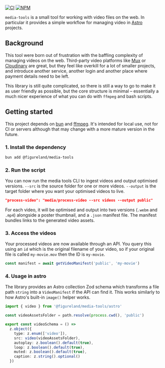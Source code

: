 [![CI](https://github.com/figureland/media-tools/actions/workflows/ci.yml/badge.svg)](https://github.com/figureland/media-tools/actions/workflows/ci.yml)
[![NPM](https://img.shields.io/npm/v/@figureland/media-tools?color=40bd5c)](https://img.shields.io/npm/v/@figureland/media-tools?color=40bd5c)

`media-tools` is a small tool for working with video files on the web. In particular it provides a simple workflow for managing video in [Astro](https://astro.build/) projects.

## Background

This tool were born out of frustration with the baffling complexity of managing videos on the web. Third-party video platforms like [Mux](https://mux.com/) or [Cloudinary](https://cloudinary.com/) are great, but they feel like overkill for a lot of smaller projects, and introduce another service, another login and another place where payment details need to be left.

This library is still quite complicated, so there is still a way to go to make it as user friendly as possible, but the core structure is minimal – essentially a much nicer experience of what you can do with `ffmpeg` and bash scripts.

## Getting started

This project depends on [bun](https://bun.sh/) and [ffmpeg](https://www.ffmpeg.org/). It's intended for local use, not for CI or servers although that may change with a more mature version in the future.

### 1. Install the dependency

```bash
bun add @figureland/media-tools
```

### 2. Run the script

You can now run the media tools CLI to ingest videos and output optimised versions. `--src` is the source folder for one or more videos. `--output` is the target folder where you want your optimised videos to live.

```json
"process-video": "media/process-video --src videos --output public"
```

For each video, it will be optimised and output into two versions (`.webm` and `.mp4`) alongside a poster thumbnail, and a `.json` manifest file. The manifest bundles links to the generated video assets.

### 3. Access the videos

Your processed videos are now available through an API. You query this using an `id` which is the original filename of your video, so if your original file is called `my-movie.mov` then the ID is `my-movie`.

```ts
const manifest = await getVideoManifest('public', 'my-movie')
```

### 4. Usage in astro

The library provides an Astro collection Zod schema which transforms a file path `string` into a `VideoManifest` if the API can find it. This works similarly to how Astro's built-in `image()` helper works.

```ts
import { video } from '@figureland/media-tools/astro'

const videoAssetsFolder = path.resolve(process.cwd(), 'public')

export const videoSchema = () =>
  z.object({
    type: z.enum(['video']),
    src: video(videoAssetsFolder),
    autoplay: z.boolean().default(true),
    loop: z.boolean().default(true),
    muted: z.boolean().default(true),
    caption: z.string().optional()
  })
```
